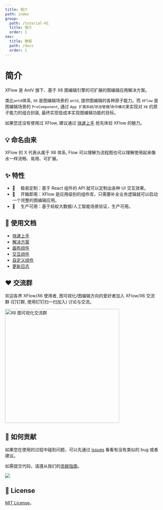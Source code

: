 ```yaml
---
title: 简介
path: index
group:
  path: /tutorial-01
  title: 简介
  order: 1
nav:
  title: 教程
  path: /docs
  order: 1
---
```


# 简介

XFlow 是 AntV 旗下、基于 X6 图编辑引擎的可扩展的图编辑应用解决方案。

类比`antd`体系, `X6` 是图编辑场景的 `antd`, 提供图编辑的各种原子能力。而 `XFlow` 是图编辑场景的 `ProComponent`, 通过 `App 扩展系统`/`状态管理`/`命令模式`来实现对 `X6` 的原子能力的组合封装, 最终实现低成本实现图编辑功能的目标。

如果您还没有使用过 XFlow, 建议通过 [快速上手](quick-start) 抢先体验 XFlow 的魅力。

## 💡 命名由来

XFlow 的 X 代表从属于 X6 体系, Flow 可以理解为流程图也可以理解使用起来像水一样流畅、易用、可扩展。

## ✨ 特性

- 🌱 　极易定制：基于 React 组件的 API 就可以定制出各种 UI 交互效果。
- 🚀 　开箱即用：XFlow 是应用级别的组件库，只需要补全业务逻辑就可以启动一个完整的图编辑应用。
- 💯 　生产可用：基于蚂蚁大数据/人工智能场景验证，生产可用。

## 🍉 使用文档

- [快速上手](quick-start)
- [解决方案](extensions/form)
- [画布组件](/business-case/lineage/dag)
- [交互组件](/business-case/lineage/dag)
- [自定义组件](/business-case/lineage/dag)
- [更新日志](/business-case/lineage/dag)

## ❤️ 交流群

欢迎各界 XFlow/X6 使用者, 图可视化/图编辑方向的爱好者加入 XFlow/X6 交流群 (钉钉群, 使用钉钉扫一扫加入) 讨论与交流。

<a href="https://qr.dingtalk.com/action/joingroup?code=v1,k1,rOHuvgq5s0EHDktyyQJffDE3ZAmHnbB2e6iwn/w4BKs=&_dt_no_comment=1&origin=11" target="_blank" rel="noopener noreferrer">
  <img src="https://gw.alipayobjects.com/mdn/rms_43231b/afts/img/A*dcGmSr2u7ewAAAAAAAAAAAAAARQnAQ" alt="X6 图可视化交流群" width="375">
</a>

## 🤝 如何贡献

如果您在使用的过程中碰到问题，可以先通过 [issues](https://github.com/antvis/x6/issues) 看看有没有类似的 bug 或者建议。

如需提交代码，请遵从我们的[贡献指南](https://github.com/antvis/X6/blob/master/CONTRIBUTING.zh-CN.md)。

<a href="https://github.com/antvis/x6/graphs/contributors"  target="_blank" rel="noopener noreferrer">
  <img src="https://opencollective.com/x6/contributors.svg?width=890&button=false" />
</a>

## 🔑 License

[MIT License](https://github.com/antvis/X6/blob/master/LICENSE)。
